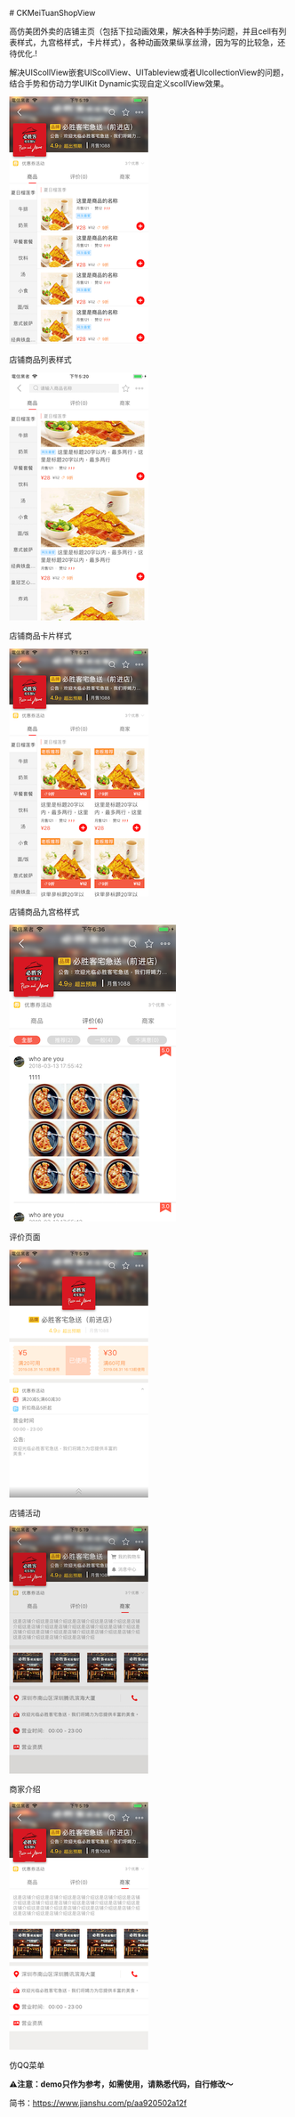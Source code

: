 \# CKMeiTuanShopView

高仿美团外卖的店铺主页（包括下拉动画效果，解决各种手势问题，并且cell有列表样式，九宫格样式，卡片样式），各种动画效果纵享丝滑，因为写的比较急，还待优化.!

解决UIScollView嵌套UIScollView、UITableview或者UIcollectionView的问题，结合手势和仿动力学UIKit Dynamic实现自定义scollView效果。

![店铺商品列表样式](/image/1.png)

店铺商品列表样式

![店铺商品卡片样式](/image/2.png)

店铺商品卡片样式

![店铺商品九宫格样式](/image/3.png)

店铺商品九宫格样式

![评价页面](/image/7.png)

评价页面

![店铺活动](/image/4.png)

店铺活动

![商家介绍](/image/5.png)

商家介绍

![店铺活动](/image/6.png)

仿QQ菜单


**⚠️注意：demo只作为参考，如需使用，请熟悉代码，自行修改～**

简书：https://www.jianshu.com/p/aa920502a12f
